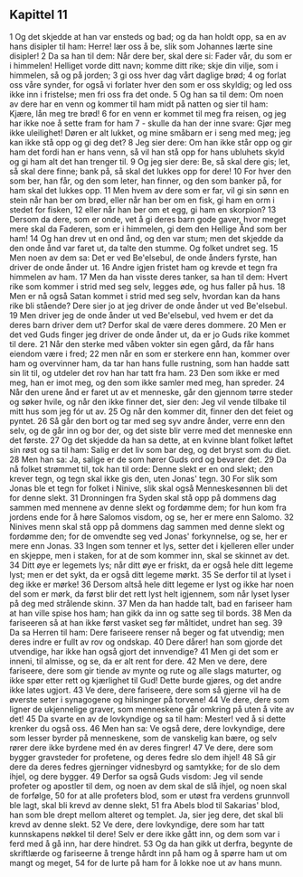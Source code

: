 ## Kapittel 11

1 Og det skjedde at han var ensteds og bad; og da han holdt opp, sa en av hans disipler til ham: Herre! lær oss å be, slik som Johannes lærte sine disipler!
2 Da sa han til dem: Når dere ber, skal dere si: Fader vår, du som er i himmelen! Helliget vorde ditt navn; komme ditt rike; skje din vilje, som i himmelen, så og på jorden;
3 gi oss hver dag vårt daglige brød;
4 og forlat oss våre synder, for også vi forlater hver den som er oss skyldig; og led oss ikke inn i fristelse; men fri oss fra det onde.
5 Og han sa til dem: Om noen av dere har en venn og kommer til ham midt på natten og sier til ham: Kjære, lån meg tre brød!
6 for en venn er kommet til meg fra reisen, og jeg har ikke noe å sette fram for ham
7 - skulle da han der inne svare: Gjør meg ikke uleilighet! Døren er alt lukket, og mine småbarn er i seng med meg; jeg kan ikke stå opp og gi deg det?
8 Jeg sier dere: Om han ikke står opp og gir ham det fordi han er hans venn, så vil han stå opp for hans ubluhets skyld og gi ham alt det han trenger til.
9 Og jeg sier dere: Be, så skal dere gis; let, så skal dere finne; bank på, så skal det lukkes opp for dere!
10 For hver den som ber, han får, og den som leter, han finner, og den som banker på, for ham skal det lukkes opp.
11 Men hvem av dere som er far, vil gi sin sønn en stein når han ber om brød, eller når han ber om en fisk, gi ham en orm i stedet for fisken,
12 eller når han ber om et egg, gi ham en skorpion?
13 Dersom da dere, som er onde, vet å gi deres barn gode gaver, hvor meget mere skal da Faderen, som er i himmelen, gi dem den Hellige Ånd som ber ham!
14 Og han drev ut en ond ånd, og den var stum; men det skjedde da den onde ånd var faret ut, da talte den stumme. Og folket undret seg.
15 Men noen av dem sa: Det er ved Be'elsebul, de onde ånders fyrste, han driver de onde ånder ut.
16 Andre igjen fristet ham og krevde et tegn fra himmelen av ham.
17 Men da han visste deres tanker, sa han til dem: Hvert rike som kommer i strid med seg selv, legges øde, og hus faller på hus.
18 Men er nå også Satan kommet i strid med seg selv, hvordan kan da hans rike bli stående? Dere sier jo at jeg driver de onde ånder ut ved Be'elsebul.
19 Men driver jeg de onde ånder ut ved Be'elsebul, ved hvem er det da deres barn driver dem ut? Derfor skal de være deres dommere.
20 Men er det ved Guds finger jeg driver de onde ånder ut, da er jo Guds rike kommet til dere.
21 Når den sterke med våben vokter sin egen gård, da får hans eiendom være i fred;
22 men når en som er sterkere enn han, kommer over ham og overvinner ham, da tar han hans fulle rustning, som han hadde satt sin lit til, og utdeler det rov han har tatt fra ham.
23 Den som ikke er med meg, han er imot meg, og den som ikke samler med meg, han spreder.
24 Når den urene ånd er faret ut av et menneske, går den gjennom tørre steder og søker hvile, og når den ikke finner det, sier den: Jeg vil vende tilbake til mitt hus som jeg fór ut av.
25 Og når den kommer dit, finner den det feiet og pyntet.
26 Så går den bort og tar med seg syv andre ånder, verre enn den selv, og de går inn og bor der, og det siste blir verre med det menneske enn det første.
27 Og det skjedde da han sa dette, at en kvinne blant folket løftet sin røst og sa til ham: Salig er det liv som bar deg, og det bryst som du diet.
28 Men han sa: Ja, salige er de som hører Guds ord og bevarer det.
29 Da nå folket strømmet til, tok han til orde: Denne slekt er en ond slekt; den krever tegn, og tegn skal ikke gis den, uten Jonas' tegn.
30 For slik som Jonas ble et tegn for folket i Ninive, slik skal også Menneskesønnen bli det for denne slekt.
31 Dronningen fra Syden skal stå opp på dommens dag sammen med mennene av denne slekt og fordømme dem; for hun kom fra jordens ende for å høre Salomos visdom, og se, her er mere enn Salomo.
32 Ninives menn skal stå opp på dommens dag sammen med denne slekt og fordømme den; for de omvendte seg ved Jonas' forkynnelse, og se, her er mere enn Jonas.
33 Ingen som tenner et lys, setter det i kjelleren eller under en skjeppe, men i staken, for at de som kommer inn, skal se skinnet av det.
34 Ditt øye er legemets lys; når ditt øye er friskt, da er også hele ditt legeme lyst; men er det sykt, da er også ditt legeme mørkt.
35 Se derfor til at lyset i deg ikke er mørke!
36 Dersom altså hele ditt legeme er lyst og ikke har noen del som er mørk, da først blir det rett lyst helt igjennem, som når lyset lyser på deg med strålende skinn.
37 Men da han hadde talt, bad en fariseer ham at han ville spise hos ham; han gikk da inn og satte seg til bords.
38 Men da fariseeren så at han ikke først vasket seg før måltidet, undret han seg.
39 Da sa Herren til ham: Dere fariseere renser nå beger og fat utvendig; men deres indre er fullt av rov og ondskap.
40 Dere dårer! han som gjorde det utvendige, har ikke han også gjort det innvendige?
41 Men gi det som er inneni, til almisse, og se, da er alt rent for dere.
42 Men ve dere, dere fariseere, dere som gir tiende av mynte og rute og alle slags maturter, og ikke spør etter rett og kjærlighet til Gud! Dette burde gjøres, og det andre ikke lates ugjort.
43 Ve dere, dere fariseere, dere som så gjerne vil ha de øverste seter i synagogene og hilsninger på torvene!
44 Ve dere, dere som ligner de ukjennelige graver, som menneskene går omkring på uten å vite av det!
45 Da svarte en av de lovkyndige og sa til ham: Mester! ved å si dette krenker du også oss.
46 Men han sa: Ve også dere, dere lovkyndige, dere som lesser byrder på menneskene, som de vanskelig kan bære, og selv rører dere ikke byrdene med én av deres fingrer!
47 Ve dere, dere som bygger gravsteder for profetene, og deres fedre slo dem ihjel!
48 Så gir dere da deres fedres gjerninger vidnesbyrd og samtykke; for de slo dem ihjel, og dere bygger.
49 Derfor sa også Guds visdom: Jeg vil sende profeter og apostler til dem, og noen av dem skal de slå ihjel, og noen skal de forfølge,
50 for at alle profeters blod, som er utøst fra verdens grunnvoll ble lagt, skal bli krevd av denne slekt,
51 fra Abels blod til Sakarias' blod, han som ble drept mellom alteret og templet. Ja, sier jeg dere, det skal bli krevd av denne slekt.
52 Ve dere, dere lovkyndige, dere som har tatt kunnskapens nøkkel til dere! Selv er dere ikke gått inn, og dem som var i ferd med å gå inn, har dere hindret.
53 Og da han gikk ut derfra, begynte de skriftlærde og fariseerne å trenge hårdt inn på ham og å spørre ham ut om mangt og meget,
54 for de lurte på ham for å lokke noe ut av hans munn.
